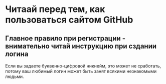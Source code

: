 # Читаай перед тем, как пользоваться сайтом GitHub
## Главное правило при регистрации - внимательно читай инструкцию при сздании логина

Если вы задаете буквенно-цифровой никнейм, это может не сработать, потому ваш любимый логин может быть занят всякими незнакомыми людьми.